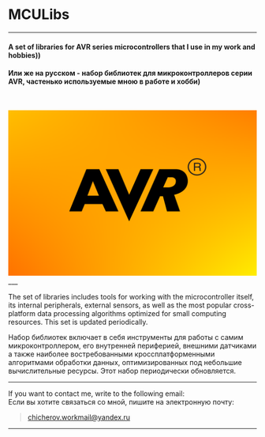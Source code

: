 # MCULibs
___

#### A set of libraries for AVR series microcontrollers that I use in my work and hobbies))

#### Или же на русском - набор библиотек для микроконтроллеров серии AVR, частенько используемые мною в работе и хобби)
&nbsp;

<img src="/resources/logo.png" alt="My cool logo"/>
___

The set of libraries includes tools for working with the microcontroller itself, its internal peripherals, external sensors, as well as the most popular cross-platform data processing algorithms optimized for small computing resources. This set is updated periodically.

Набор библиотек включает в себя инструменты для работы с самим микроконтроллером, его внутренней периферией, внешними датчиками а также наиболее востребованными кроссплатформенными алгоритмами обработки данных, оптимизированных под небольшие вычислительные ресурсы. Этот набор периодически обновляется.

___

If you want to contact me, write to the following email:\
Если вы хотите связаться со мной, пишите на электронную почту:
> <chicherov.workmail@yandex.ru>
___
